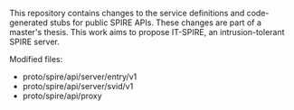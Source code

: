 This repository contains changes to the service definitions and code-generated stubs for public SPIRE APIs. These changes are part of a master's thesis. This work aims to propose IT-SPIRE, an intrusion-tolerant SPIRE server.

Modified files:
  - proto/spire/api/server/entry/v1
  - proto/spire/api/server/svid/v1
  - proto/spire/api/proxy
